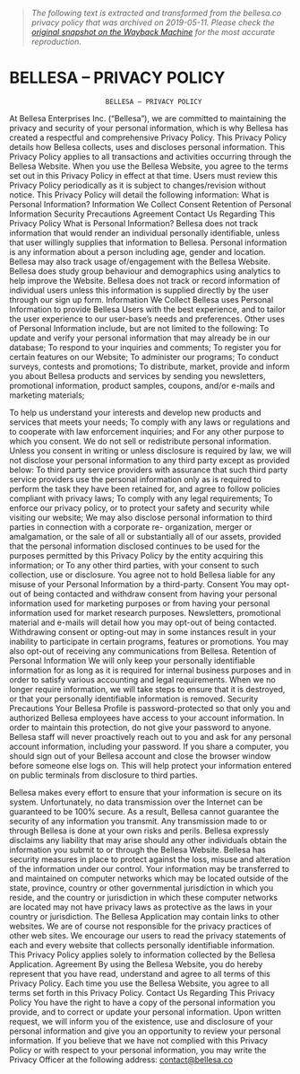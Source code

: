 > *The following text is extracted and transformed from the bellesa.co privacy policy that was archived on 2019-05-11. Please check the [original snapshot on the Wayback Machine](https://web.archive.org/web/20190511154444id_/https%3A//www.bellesa.co/assets/files/privacy.pdf) for the most accurate reproduction.*

# BELLESA – PRIVACY POLICY

                            BELLESA – PRIVACY POLICY
At Bellesa Enterprises Inc. (“Bellesa”), we are committed to maintaining the privacy and
security of your personal information, which is why Bellesa has created a respectful and
comprehensive Privacy Policy. This Privacy Policy details how Bellesa collects, uses and
discloses personal information. This Privacy Policy applies to all transactions and activities
occurring through the Bellesa Website. When you use the Bellesa Website, you agree to the
terms set out in this Privacy Policy in effect at that time. Users must review this Privacy
Policy periodically as it is subject to changes/revision without notice.
This Privacy Policy will detail the following information:
What is Personal Information?
Information We Collect
Consent
Retention of Personal Information
Security Precautions
Agreement
Contact Us Regarding This Privacy Policy
What is Personal Information?
Bellesa does not track information that would render an individual personally identifiable, unless
that user willingly supplies that information to Bellesa.
Personal information is any information about a person including age, gender and location.
Bellesa may also track usage of/engagement with the Bellesa Website.
Bellesa does study group behaviour and demographics using analytics to help improve the
Website. Bellesa does not track or record information of individual users unless this information
is supplied directly by the user through our sign up form.
Information We Collect
Bellesa uses Personal Information to provide Bellesa Users with the best experience, and to tailor
the user experience to our user-base’s needs and preferences. Other uses of Personal Information
include, but are not limited to the following:
To update and verify your personal information that may already be in our database;
To respond to your inquiries and comments;
To register you for certain features on our Website;
To administer our programs;
To conduct surveys, contests and promotions;
To distribute, market, provide and inform you about Bellesa products and services by sending you
newsletters, promotional information, product samples, coupons, and/or e-mails and marketing
materials;


To help us understand your interests and develop new products and services that meets your
needs;
To comply with any laws or regulations and to cooperate with law enforcement inquiries; and
For any other purpose to which you consent.
We do not sell or redistribute personal information. Unless you consent in writing or unless
disclosure is required by law, we will not disclose your personal information to any third party
except as provided below:
To third party service providers with assurance that such third party service providers use the
personal information only as is required to perform the task they have been retained for, and agree
to follow policies compliant with privacy laws;
To comply with any legal requirements;
To enforce our privacy policy, or to protect your safety and security while visiting our website;
We may also disclose personal information to third parties in connection with a corporate re-
organization, merger or amalgamation, or the sale of all or substantially all of our assets, provided
that the personal information disclosed continues to be used for the purposes permitted by this
Privacy Policy by the entity acquiring this information; or
To any other third parties, with your consent to such collection, use or disclosure.
You agree not to hold Bellesa liable for any misuse of your Personal Information by a third-party.
Consent
You may opt-out of being contacted and withdraw consent from having your personal information
used for marketing purposes or from having your personal information used for market research
purposes. Newsletters, promotional material and e-mails will detail how you may opt-out of being
contacted. Withdrawing consent or opting-out may in some instances result in your inability to
participate in certain programs, features or promotions.
You may also opt-out of receiving any communications from Bellesa.
Retention of Personal Information
We will only keep your personally identifiable information for as long as it is required for internal
business purposes and in order to satisfy various accounting and legal requirements. When we no
longer require information, we will take steps to ensure that it is destroyed, or that your
personally identifiable information is removed.
Security Precautions
Your Bellesa Profile is password-protected so that only you and authorized Bellesa employees
have access to your account information. In order to maintain this protection, do not give your
password to anyone. Bellesa staff will never proactively reach out to you and ask for any personal
account information, including your password. If you share a computer, you should sign out of
your Bellesa account and close the browser window before someone else logs on. This will help
protect your information entered on public terminals from disclosure to third parties.


Bellesa makes every effort to ensure that your information is secure on its system. Unfortunately,
no data transmission over the Internet can be guaranteed to be 100% secure. As a result, Bellesa
cannot guarantee the security of any information you transmit. Any transmission made to or
through Bellesa is done at your own risks and perils. Bellesa expressly disclaims any liability that
may arise should any other individuals obtain the information you submit to or through the
Bellesa Website.
Bellesa has security measures in place to protect against the loss, misuse and alteration of the
information under our control. Your information may be transferred to and maintained on
computer networks which may be located outside of the state, province, country or other
governmental jurisdiction in which you reside, and the country or jurisdiction in which these
computer networks are located may not have privacy laws as protective as the laws in your
country or jurisdiction.
The Bellesa Application may contain links to other websites. We are of course not responsible for
the privacy practices of other web sites. We encourage our users to read the privacy statements of
each and every website that collects personally identifiable information. This Privacy Policy
applies solely to information collected by the Bellesa Application.
Agreement
By using the Bellesa Website, you do hereby represent that you have read, understand and agree
to all terms of this Privacy Policy. Each time you use the Bellesa Website, you agree to all terms
set forth in this Privacy Policy.
Contact Us Regarding This Privacy Policy
You have the right to have a copy of the personal information you provide, and to correct or
update your personal information. Upon written request, we will inform you of the existence, use
and disclosure of your personal information and give you an opportunity to review your personal
information.
If you believe that we have not complied with this Privacy Policy or with respect to your personal
information, you may write the Privacy Officer at the following address:
contact@bellesa.co
